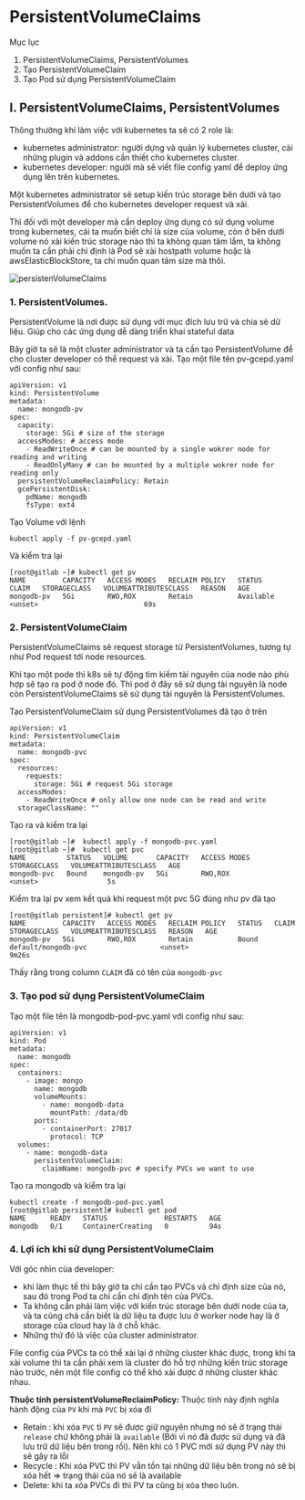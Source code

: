 # PersistentVolumeClaims

Mục lục
1. PersistentVolumeClaims, PersistentVolumes
2. Tạo PersistentVolumeClaim
3. Tạo Pod sử dụng PersistentVolumeClaim

## I. PersistentVolumeClaims, PersistentVolumes

Thông thường khi làm việc với kubernetes ta sẽ có 2 role là:
- kubernetes administrator: người dựng và quản lý kubernetes cluster, cài những plugin và addons cần thiết cho kubernetes cluster.
- kubernetes developer: người mà sẽ viết file config yaml để deploy ứng dụng lên trên kubernetes.

Một kubernetes administrator sẽ setup kiến trúc storage bên dưới và tạo PersistentVolumes để cho kubernetes developer request và xài.

Thì đối với một developer mà cần deploy ứng dụng có sử dụng volume trong kubernetes, cái ta muốn biết chỉ là size của volume, còn ở bên dưới volume nó xài kiến trúc storage nào thì ta không quan tâm lắm, ta không muốn ta cần phải chỉ định là Pod sẽ xài hostpath volume hoặc là awsElasticBlockStore, ta chỉ muốn quan tâm size mà thôi.

![persistenVolumeClaims](https://github.com/Duc-NA/PythonStudy/blob/main/Document/Document_Images/K8S/16_persistenVolumeClaims.png)

### 1. PersistentVolumes.
PersistentVolume là nơi được sử dụng với mục đích lưu trữ và chia sẻ dữ liệu. Giúp cho các ứng dụng dễ dàng triển khai stateful data

Bây giờ ta sẽ là một cluster administrator và ta cần tạo PersistentVolume để cho cluster developer có thể request và xài. Tạo một file tên pv-gcepd.yaml với config như sau:

```
apiVersion: v1
kind: PersistentVolume
metadata:
  name: mongodb-pv
spec:
  capacity:
    storage: 5Gi # size of the storage
  accessModes: # access mode
    - ReadWriteOnce # can be mounted by a single wokrer node for reading and writing
    - ReadOnlyMany # can be mounted by a multiple wokrer node for reading only
  persistentVolumeReclaimPolicy: Retain
  gcePersistentDisk:
    pdName: mongodb
    fsType: ext4
```

Tạo Volume với lệnh
```
kubectl apply -f pv-gcepd.yaml
```
Và kiểm tra lại 
```
[root@gitlab ~]# kubectl get pv
NAME         CAPACITY   ACCESS MODES   RECLAIM POLICY   STATUS      CLAIM   STORAGECLASS   VOLUMEATTRIBUTESCLASS   REASON   AGE
mongodb-pv   5Gi        RWO,ROX        Retain           Available                          <unset>                          69s
```

### 2. PersistentVolumeClaim 
PersistentVolumeClaims sẽ request storage từ PersistentVolumes, tương tự như Pod request tới node resources. 

Khi tạo một pode thì k8s sẽ tự động tìm kiếm tài nguyên của node nào phù hợp sẽ tạo ra pod ở node đó. Thì pod ở đây sẽ sử dụng tài nguyên là node còn PersistentVolumeClaims sẽ sử dụng tài nguyên là PersistentVolumes.

Tạo PersistentVolumeClaim sử dụng PersistentVolumes đã tạo ở trên

```
apiVersion: v1
kind: PersistentVolumeClaim
metadata:
  name: mongodb-pvc
spec:
  resources:
    requests:
      storage: 5Gi # request 5Gi storage
  accessModes:
    - ReadWriteOnce # only allow one node can be read and write
  storageClassName: ""
```

Tạo ra và kiểm tra lại

```
[root@gitlab ~]#  kubectl apply -f mongodb-pvc.yaml
[root@gitlab ~]#  kubectl get pvc
NAME          STATUS   VOLUME       CAPACITY   ACCESS MODES   STORAGECLASS   VOLUMEATTRIBUTESCLASS   AGE
mongodb-pvc   Bound    mongodb-pv   5Gi        RWO,ROX                       <unset>                 5s
```

Kiểm tra lại pv xem kết quả khi request một pvc 5G đúng như pv đã tạo 
```
[root@gitlab persistent]# kubectl get pv
NAME         CAPACITY   ACCESS MODES   RECLAIM POLICY   STATUS   CLAIM                 STORAGECLASS   VOLUMEATTRIBUTESCLASS   REASON   AGE
mongodb-pv   5Gi        RWO,ROX        Retain           Bound    default/mongodb-pvc                  <unset>                          9m26s
```
Thấy rằng trong column `CLAIM` đã có tên của `mongodb-pvc`

### 3. Tạo pod sử dụng PersistentVolumeClaim
Tạo một file tên là mongodb-pod-pvc.yaml với config như sau:

```
apiVersion: v1
kind: Pod
metadata:
  name: mongodb
spec:
  containers:
    - image: mongo
      name: mongodb
      volumeMounts:
        - name: mongodb-data
          mountPath: /data/db
      ports:
        - containerPort: 27017
          protocol: TCP
  volumes:
    - name: mongodb-data
      persistentVolumeClaim:
        claimName: mongodb-pvc # specify PVCs we want to use
```

Tạo ra mongodb và kiểm tra lại 
```
kubectl create -f mongodb-pod-pvc.yaml
[root@gitlab persistent]# kubectl get pod
NAME      READY   STATUS              RESTARTS   AGE
mongodb   0/1     ContainerCreating   0          94s
```

### 4. Lợi ích khi sử dụng PersistentVolumeClaim
Với góc nhìn của developer: 
- khi làm thực tế thì bây giờ ta chỉ cần tạo PVCs và chỉ định size của nó, sau đó trong Pod ta chỉ cần chỉ định tên của PVCs. 
- Ta không cần phải làm việc với kiến trúc storage bên dưới node của ta, và ta cũng chả cần biết là dữ liệu ta được lưu ở worker node hay là ở storage của cloud hay là ở chỗ khác. 
- Những thứ đó là việc của cluster administrator.

File config của PVCs ta có thể xài lại ở những cluster khác được, trong khi ta xài volume thì ta cần phải xem là cluster đó hỗ trợ những kiến trúc storage nào trước, nên một file config có thể khó xài được ở những cluster khác nhau.

**Thuộc tính persistentVolumeReclaimPolicy:**
Thuộc tính này định nghĩa hành động của `PV` khi mà `PVC` bị xóa đi
- Retain : khi xóa `PVC` tì `PV` sẽ được giữ nguyên nhưng nó sẽ ở trạng thái `release` chứ không phải là `available` (Bởi vì nó đã được sử dụng và đã lưu trữ dữ liệu bên trong rồi). Nên khi có 1 PVC mới sử dụng PV này thì sẽ gây ra lỗi
- Recycle : Khi xóa PVC thì PV vẫn tồn tại những dữ liệu bên trong nó sẽ bị xóa hết => trạng thái của nó sẽ là available
- Delete: khi ta xóa PVCs đi thì PV ta cũng bị xóa theo luôn.